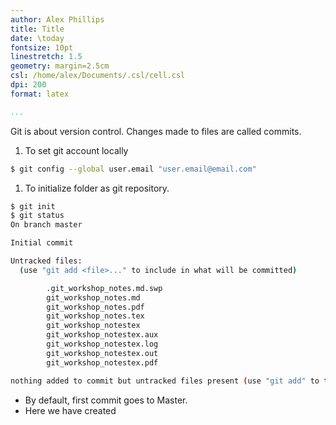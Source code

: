 ```yaml
---
author: Alex Phillips
title: Title
date: \today
fontsize: 10pt
linestretch: 1.5
geometry: margin=2.5cm
csl: /home/alex/Documents/.csl/cell.csl
dpi: 200
format: latex

...
```



Git is about version control. Changes made to files are called commits. 

1. To set git account locally

```bash
$ git config --global user.email "user.email@email.com"
```

1. To initialize folder as git repository.

```bash
$ git init
$ git status
On branch master

Initial commit

Untracked files:
  (use "git add <file>..." to include in what will be committed)

        .git_workshop_notes.md.swp
        git_workshop_notes.md
        git_workshop_notes.pdf
        git_workshop_notes.tex
        git_workshop_notestex
        git_workshop_notestex.aux
        git_workshop_notestex.log
        git_workshop_notestex.out
        git_workshop_notestex.pdf

nothing added to commit but untracked files present (use "git add" to track)


```
- By default, first commit goes to Master.
- Here we have created 
